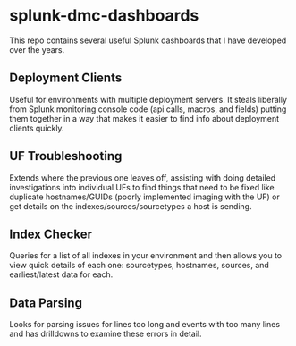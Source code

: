 # splunk-dmc-dashboards
This repo contains several useful Splunk dashboards that I have developed over the years.

## Deployment Clients
Useful for environments with multiple deployment servers.  It steals liberally from Splunk monitoring console code (api calls, macros, and fields) putting them together in a way that makes it easier to find info about deployment clients quickly.

## UF Troubleshooting
Extends where the previous one leaves off, assisting with doing detailed investigations into individual UFs to find things that need to be fixed like duplicate hostnames/GUIDs (poorly implemented imaging with the UF) or get details on the indexes/sources/sourcetypes a host is sending.

## Index Checker
Queries for a list of all indexes in your environment and then allows you to view quick details of each one: sourcetypes, hostnames, sources, and earliest/latest data for each.

## Data Parsing
Looks for parsing issues for lines too long and events with too many lines and has drilldowns to examine these errors in detail.

